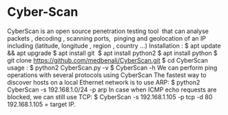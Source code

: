 # Cyber-Scan
CyberScan is an open source penetration testing tool   that can analyse packets , decoding , scanning ports,   pinging and geolocation of an IP including  (latitude, longitude , region , country ...)  Installation :  $ apt update &amp;&amp; apt upgrade  $ apt install git   $ apt install python2  $ apt install python  $ git clone https://github.com/medbenali/CyberScan.git  $ cd CyberScan  usage :  $ python2 CyberScan.py -v  $ CyberScan -h  We can perform ping operations with several protocols using CyberScan  The fastest way to discover hosts on a local Ethernet network  is to use ARP:  $ python2 CyberScan -s 192.168.1.0/24 -p arp  In case when ICMP echo requests are blocked, we can still use TCP:  $ CyberScan -s 192.168.1.105 -p tcp -d 80  192.168.1.105 = target IP.
